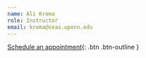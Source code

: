 ```yaml
---
name: Ali Krema
role: Instructor
email: krema@seas.upenn.edu
---
```


[Schedule an appointment](https://calendly.com/alikrema/one-on-one){: .btn .btn-outline }
